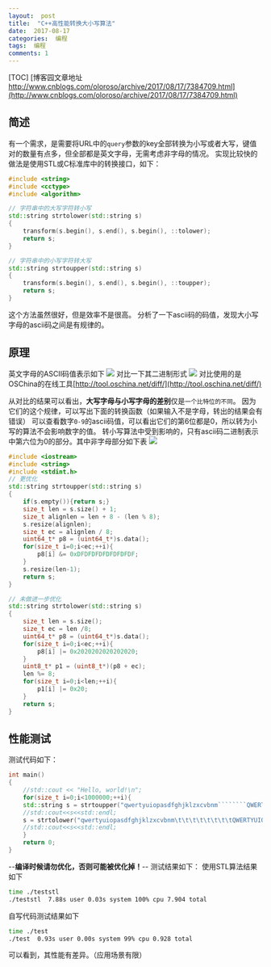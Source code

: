 ```yaml
---
layout:  post
title:  "C++高性能转换大小写算法"
date:  2017-08-17
categories:  编程
tags:  编程
comments: 1
---
```


[TOC]
[博客园文章地址 http://www.cnblogs.com/oloroso/archive/2017/08/17/7384709.html](http://www.cnblogs.com/oloroso/archive/2017/08/17/7384709.html)
## 简述

有一个需求，是需要将URL中的`query`参数的key全部转换为小写或者大写，键值对的数量有点多，但全部都是英文字母，无需考虑非字母的情况。
实现比较快的做法是使用STL或C标准库中的转换接口，如下：
```cpp
#include <string> 
#include <cctype> 
#include <algorithm>

// 字符串中的大写字符转小写
std::string strtolower(std::string s)
{
    transform(s.begin(), s.end(), s.begin(), ::tolower);
    return s;
}

// 字符串中的小写字符转大写
std::string strtoupper(std::string s)
{
    transform(s.begin(), s.end(), s.begin(), ::toupper);
    return s;
}
```
这个方法虽然很好，但是效率不是很高。
分析了一下ascii码的码值，发现大小写字母的ascii码之间是有规律的。

## 原理
英文字母的ASCII码值表示如下
![](http://images2017.cnblogs.com/blog/693958/201708/693958-20170817220807600-747925437.png)
对比一下其二进制形式
![](http://images2017.cnblogs.com/blog/693958/201708/693958-20170817220834021-383587734.png)
对比使用的是OSChina的在线工具[http://tool.oschina.net/diff/](http://tool.oschina.net/diff/)

从对比的结果可以看出，**大写字母与小写字母的差别**仅是`一个比特位的不同`。
因为它们的这个规律，可以写出下面的转换函数（如果输入不是字母，转出的结果会有错误）
可以查看数字`0-9`的ascii码值，可以看出它们的第6位都是0，所以转为小写的算法不会影响数字的值。
转小写算法中受到影响的，只有ascii码二进制表示中第六位为0的部分。其中非字母部分如下表
![](http://images2017.cnblogs.com/blog/693958/201708/693958-20170817225135662-230008379.png)



```cpp
#include <iostream>
#include <string>
#include <stdint.h>
// 更优化
std::string strtoupper(std::string s)
{
    if(s.empty()){return s;}
    size_t len = s.size() + 1;
    size_t alignlen = len + 8 - (len % 8);
    s.resize(alignlen);
    size_t ec = alignlen / 8;
    uint64_t* p8 = (uint64_t*)s.data();
    for(size_t i=0;i<ec;++i){
        p8[i] &= 0xDFDFDFDFDFDFDFDF;
    }
    s.resize(len-1);
    return s;
}

// 未做进一步优化
std::string strtolower(std::string s)
{
    size_t len = s.size();
    size_t ec = len /8;
    uint64_t* p8 = (uint64_t*)s.data();
    for(size_t i=0;i<ec;++i){
        p8[i] |= 0x2020202020202020;
    }
    uint8_t* p1 = (uint8_t*)(p8 + ec);
    len %= 8;
    for(size_t i=0;i<len;++i){
        p1[i] |= 0x20;
    }
    return s;
}
```

## 性能测试
测试代码如下：

```cpp
int main()
{
    //std::cout << "Hello, world!\n";
    for(size_t i=0;i<1000000;++i){
    std::string s = strtoupper("qwertyuiopasdfghjklzxcvbnm````````QWERTYUIOPASDFGHJKLZXCVBNM");
    //std::cout<<s<<std::endl;
    s = strtolower("qwertyuiopasdfghjklzxcvbnm\t\t\t\t\t\t\t\tQWERTYUIOPASDFGHJKLZXCVBNM");
    //std::cout<<s<<std::endl;
    }
    return 0;
}
```
--**编译时候请勿优化，否则可能被优化掉！**--
测试结果如下：
使用STL算法结果如下

```bash
time ./teststl
./teststl  7.88s user 0.03s system 100% cpu 7.904 total
```

自写代码测试结果如下

```bash
time ./test
./test  0.93s user 0.00s system 99% cpu 0.928 total
```
可以看到，其性能有差异。（应用场景有限）